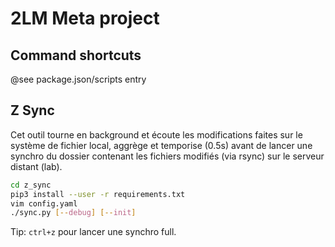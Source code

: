 # 2LM Meta project

## Command shortcuts
@see package.json/scripts entry

## Z Sync

Cet outil tourne en background et écoute les modifications faites sur le système de fichier local, aggrège et temporise (0.5s) avant de lancer une synchro du dossier contenant les fichiers modifiés (via rsync) sur le serveur distant (lab).

```bash
cd z_sync
pip3 install --user -r requirements.txt
vim config.yaml
./sync.py [--debug] [--init]
```

Tip: `ctrl+z` pour lancer une synchro full.
